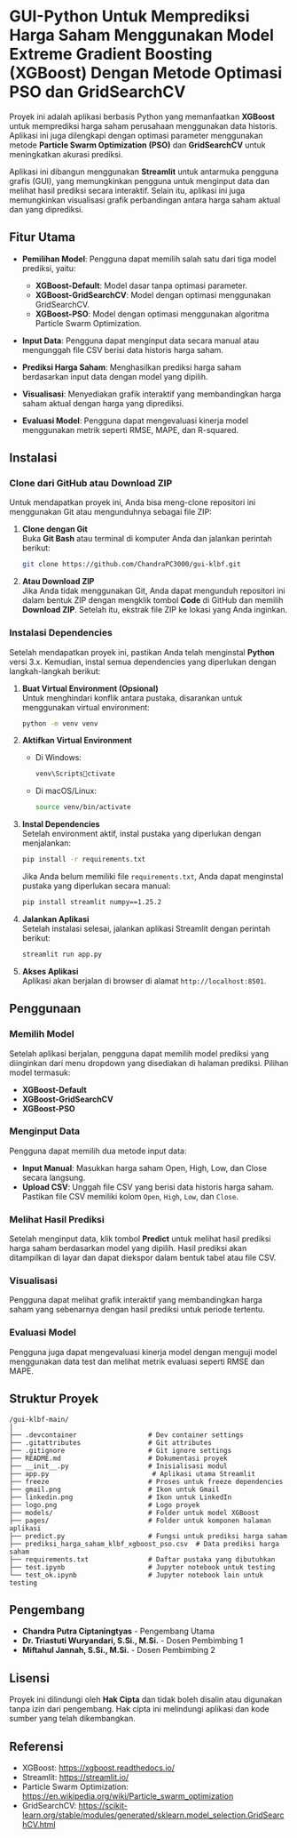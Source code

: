 
# GUI-Python Untuk Memprediksi Harga Saham Menggunakan Model Extreme Gradient Boosting (XGBoost) Dengan Metode Optimasi PSO dan GridSearchCV

Proyek ini adalah aplikasi berbasis Python yang memanfaatkan **XGBoost** untuk memprediksi harga saham perusahaan menggunakan data historis. Aplikasi ini juga dilengkapi dengan optimasi parameter menggunakan metode **Particle Swarm Optimization (PSO)** dan **GridSearchCV** untuk meningkatkan akurasi prediksi.

Aplikasi ini dibangun menggunakan **Streamlit** untuk antarmuka pengguna grafis (GUI), yang memungkinkan pengguna untuk menginput data dan melihat hasil prediksi secara interaktif. Selain itu, aplikasi ini juga memungkinkan visualisasi grafik perbandingan antara harga saham aktual dan yang diprediksi.

## Fitur Utama
- **Pemilihan Model**: Pengguna dapat memilih salah satu dari tiga model prediksi, yaitu:
  - **XGBoost-Default**: Model dasar tanpa optimasi parameter.
  - **XGBoost-GridSearchCV**: Model dengan optimasi menggunakan GridSearchCV.
  - **XGBoost-PSO**: Model dengan optimasi menggunakan algoritma Particle Swarm Optimization.
  
- **Input Data**: Pengguna dapat menginput data secara manual atau mengunggah file CSV berisi data historis harga saham.
  
- **Prediksi Harga Saham**: Menghasilkan prediksi harga saham berdasarkan input data dengan model yang dipilih.
  
- **Visualisasi**: Menyediakan grafik interaktif yang membandingkan harga saham aktual dengan harga yang diprediksi.

- **Evaluasi Model**: Pengguna dapat mengevaluasi kinerja model menggunakan metrik seperti RMSE, MAPE, dan R-squared.

## Instalasi

### Clone dari GitHub atau Download ZIP
Untuk mendapatkan proyek ini, Anda bisa meng-clone repositori ini menggunakan Git atau mengunduhnya sebagai file ZIP:

1. **Clone dengan Git**  
   Buka **Git Bash** atau terminal di komputer Anda dan jalankan perintah berikut:
   ```bash
   git clone https://github.com/ChandraPC3000/gui-klbf.git
   ```

2. **Atau Download ZIP**  
   Jika Anda tidak menggunakan Git, Anda dapat mengunduh repositori ini dalam bentuk ZIP dengan mengklik tombol **Code** di GitHub dan memilih **Download ZIP**. Setelah itu, ekstrak file ZIP ke lokasi yang Anda inginkan.

### Instalasi Dependencies

Setelah mendapatkan proyek ini, pastikan Anda telah menginstal **Python** versi 3.x. Kemudian, instal semua dependencies yang diperlukan dengan langkah-langkah berikut:

1. **Buat Virtual Environment (Opsional)**  
   Untuk menghindari konflik antara pustaka, disarankan untuk menggunakan virtual environment:
   ```bash
   python -m venv venv
   ```

2. **Aktifkan Virtual Environment**
   - Di Windows:
     ```bash
     venv\Scriptsctivate
     ```
   - Di macOS/Linux:
     ```bash
     source venv/bin/activate
     ```

3. **Instal Dependencies**  
   Setelah environment aktif, instal pustaka yang diperlukan dengan menjalankan:
   ```bash
   pip install -r requirements.txt
   ```
   Jika Anda belum memiliki file `requirements.txt`, Anda dapat menginstal pustaka yang diperlukan secara manual:
   ```bash
   pip install streamlit numpy==1.25.2
   ```

4. **Jalankan Aplikasi**  
   Setelah instalasi selesai, jalankan aplikasi Streamlit dengan perintah berikut:
   ```bash
   streamlit run app.py
   ```

5. **Akses Aplikasi**  
   Aplikasi akan berjalan di browser di alamat `http://localhost:8501`.

## Penggunaan

### Memilih Model
Setelah aplikasi berjalan, pengguna dapat memilih model prediksi yang diinginkan dari menu dropdown yang disediakan di halaman prediksi. Pilihan model termasuk:
- **XGBoost-Default**
- **XGBoost-GridSearchCV**
- **XGBoost-PSO**

### Menginput Data
Pengguna dapat memilih dua metode input data:
- **Input Manual**: Masukkan harga saham Open, High, Low, dan Close secara langsung.
- **Upload CSV**: Unggah file CSV yang berisi data historis harga saham. Pastikan file CSV memiliki kolom `Open`, `High`, `Low`, dan `Close`.


### Melihat Hasil Prediksi
Setelah menginput data, klik tombol **Predict** untuk melihat hasil prediksi harga saham berdasarkan model yang dipilih. Hasil prediksi akan ditampilkan di layar dan dapat diekspor dalam bentuk tabel atau file CSV.

### Visualisasi
Pengguna dapat melihat grafik interaktif yang membandingkan harga saham yang sebenarnya dengan hasil prediksi untuk periode tertentu.

### Evaluasi Model
Pengguna juga dapat mengevaluasi kinerja model dengan menguji model menggunakan data test dan melihat metrik evaluasi seperti RMSE dan MAPE.

## Struktur Proyek

```
/gui-klbf-main/
│
├── .devcontainer                  # Dev container settings
├── .gitattributes                 # Git attributes
├── .gitignore                     # Git ignore settings
├── README.md                      # Dokumentasi proyek
├── __init__.py                    # Inisialisasi modul
├── app.py                          # Aplikasi utama Streamlit
├── freeze                         # Proses untuk freeze dependencies
├── gmail.png                      # Ikon untuk Gmail
├── linkedin.png                   # Ikon untuk LinkedIn
├── logo.png                       # Logo proyek
├── models/                        # Folder untuk model XGBoost
├── pages/                         # Folder untuk komponen halaman aplikasi
├── predict.py                     # Fungsi untuk prediksi harga saham
├── prediksi_harga_saham_klbf_xgboost_pso.csv  # Data prediksi harga saham
├── requirements.txt               # Daftar pustaka yang dibutuhkan
├── test.ipynb                     # Jupyter notebook untuk testing
└── test_ok.ipynb                  # Jupyter notebook lain untuk testing
```

## Pengembang

- **Chandra Putra Ciptaningtyas** - Pengembang Utama  
- **Dr. Triastuti Wuryandari, S.Si., M.Si.** - Dosen Pembimbing 1  
- **Miftahul Jannah, S.Si., M.Si.** - Dosen Pembimbing 2

## Lisensi
Proyek ini dilindungi oleh **Hak Cipta** dan tidak boleh disalin atau digunakan tanpa izin dari pengembang. Hak cipta ini melindungi aplikasi dan kode sumber yang telah dikembangkan.

## Referensi
- XGBoost: https://xgboost.readthedocs.io/
- Streamlit: https://streamlit.io/
- Particle Swarm Optimization: https://en.wikipedia.org/wiki/Particle_swarm_optimization
- GridSearchCV: https://scikit-learn.org/stable/modules/generated/sklearn.model_selection.GridSearchCV.html
